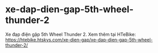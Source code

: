 # xe-dap-dien-gap-5th-wheel-thunder-2
Xe đạp điện gập 5th Wheel Thunder 2. Xem thêm tại HTeBike: https://htebike.htskys.com/xe-dien-gap/xe-dap-dien-gap-5th-wheel-thunder-2/
